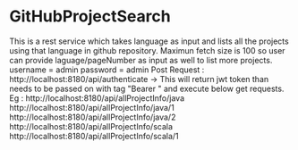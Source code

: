 # GitHubProjectSearch

This is a rest service which takes language as input and lists all the projects using that language in github repository.
Maximun fetch size is 100 so user can provide laguage/pageNumber as input as well to list more projects.
username = admin
password = admin
Post Request : http://localhost:8180/api/authenticate -> This will return jwt token than needs to be passed on with tag "Bearer <token>" and execute below get requests.
Eg : http://localhost:8180/api/allProjectInfo/java
   http://localhost:8180/api/allProjectInfo/java/1
   http://localhost:8180/api/allProjectInfo/java/2
   http://localhost:8180/api/allProjectInfo/scala
   http://localhost:8180/api/allProjectInfo/scala/1
